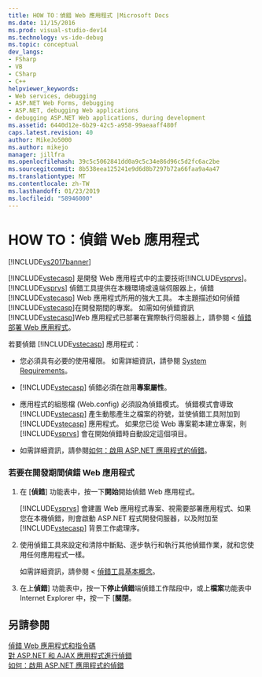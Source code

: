 ```yaml
---
title: HOW TO：偵錯 Web 應用程式 |Microsoft Docs
ms.date: 11/15/2016
ms.prod: visual-studio-dev14
ms.technology: vs-ide-debug
ms.topic: conceptual
dev_langs:
- FSharp
- VB
- CSharp
- C++
helpviewer_keywords:
- Web services, debugging
- ASP.NET Web Forms, debugging
- ASP.NET, debugging Web applications
- debugging ASP.NET Web applications, during development
ms.assetid: 6440d12e-6b29-42c5-a958-99aeaaff480f
caps.latest.revision: 40
author: MikeJo5000
ms.author: mikejo
manager: jillfra
ms.openlocfilehash: 39c5c5062841dd0a9c5c34e86d96c5d2fc6ac2be
ms.sourcegitcommit: 8b538eea125241e9d6d8b7297b72a66faa9a4a47
ms.translationtype: MT
ms.contentlocale: zh-TW
ms.lasthandoff: 01/23/2019
ms.locfileid: "58946000"
---
```

# <a name="how-to-debug-web-applications"></a>HOW TO：偵錯 Web 應用程式
[!INCLUDE[vs2017banner](../includes/vs2017banner.md)]

[!INCLUDE[vstecasp](../includes/vstecasp-md.md)] 是開發 Web 應用程式中的主要技術[!INCLUDE[vsprvs](../includes/vsprvs-md.md)]。 [!INCLUDE[vsprvs](../includes/vsprvs-md.md)] 偵錯工具提供在本機環境或遠端伺服器上，偵錯 [!INCLUDE[vstecasp](../includes/vstecasp-md.md)] Web 應用程式所用的強大工具。 本主題描述如何偵錯[!INCLUDE[vstecasp](../includes/vstecasp-md.md)]在開發期間的專案。 如需如何偵錯資訊[!INCLUDE[vstecasp](../includes/vstecasp-md.md)]Web 應用程式已部署在實際執行伺服器上，請參閱 <<c2> [ 偵錯部署 Web 應用程式](../debugger/debugging-deployed-web-applications.md)。  
  
 若要偵錯 [!INCLUDE[vstecasp](../includes/vstecasp-md.md)] 應用程式：  
  
-   您必須具有必要的使用權限。 如需詳細資訊，請參閱 [System Requirements](../debugger/aspnet-debugging-system-requirements.md)。  
  
-   [!INCLUDE[vstecasp](../includes/vstecasp-md.md)] 偵錯必須在啟用**專案屬性**。  
  
-   應用程式的組態檔 (Web.config) 必須設為偵錯模式。 偵錯模式會導致 [!INCLUDE[vstecasp](../includes/vstecasp-md.md)] 產生動態產生之檔案的符號，並使偵錯工具附加到 [!INCLUDE[vstecasp](../includes/vstecasp-md.md)] 應用程式。 如果您已從 Web 專案範本建立專案，則 [!INCLUDE[vsprvs](../includes/vsprvs-md.md)] 會在開始偵錯時自動設定這個項目。  
  
-   如需詳細資訊，請參閱[如何：啟用 ASP.NET 應用程式的偵錯](../debugger/how-to-enable-debugging-for-aspnet-applications.md)。  
  
### <a name="to-debug-a-web-application-during-development"></a>若要在開發期間偵錯 Web 應用程式  
  
1.  在 [**偵錯**] 功能表中，按一下**開始**開始偵錯 Web 應用程式。  
  
     [!INCLUDE[vsprvs](../includes/vsprvs-md.md)] 會建置 Web 應用程式專案、視需要部署應用程式、如果您在本機偵錯，則會啟動 ASP.NET 程式開發伺服器，以及附加至 [!INCLUDE[vstecasp](../includes/vstecasp-md.md)] 背景工作處理序。  
  
2.  使用偵錯工具來設定和清除中斷點、逐步執行和執行其他偵錯作業，就和您使用任何應用程式一樣。  
  
     如需詳細資訊，請參閱 <<c0> [ 偵錯工具基本概念](../debugger/debugger-basics.md)。  
  
3.  在上**偵錯**] 功能表中，按一下**停止偵錯**端偵錯工作階段中，或上**檔案**功能表中 Internet Explorer 中，按一下 [**關閉**。  
  
## <a name="see-also"></a>另請參閱  
 [偵錯 Web 應用程式和指令碼](../debugger/debugging-web-applications-and-script.md)   
 [對 ASP.NET 和 AJAX 應用程式進行偵錯](../debugger/debugging-aspnet-and-ajax-applications.md)   
 [如何：啟用 ASP.NET 應用程式的偵錯](../debugger/how-to-enable-debugging-for-aspnet-applications.md)
